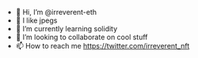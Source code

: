 - 👋 Hi, I’m @irreverent-eth
- 👀 I like jpegs
- 🌱 I’m currently learning solidity
- 💞️ I’m looking to collaborate on cool stuff
- 📫 How to reach me https://twitter.com/irreverent_nft

<!---
irreverent-eth/irreverent-eth is a ✨ special ✨ repository because its `README.md` (this file) appears on your GitHub profile.
You can click the Preview link to take a look at your changes.
--->
